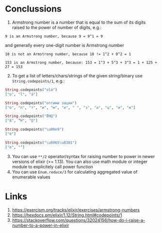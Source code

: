 # Conclussions
1. Armstrong number is a number that is equal to the sum of its digits raised to the power of number of digits, e.g.:

`9 is an Armstrong number, because 9 = 9^1 = 9`

and generally every one-digit number is Armstrong number

`10 is not an Armstrong number, because 10 != 1^2 + 0^2 = 1`

`153 is an Armstrong number, because: 153 = 1^3 + 5^3 + 3^3 = 1 + 125 + 27 = 153`

2. To get a list of letters/chars/strings of the given string/binary use `String.codepoints/1`, e.g.:
```elixir
String.codepoints("olá")
["o", "l", "á"]

String.codepoints("оптими зации")
["о", "п", "т", "и", "м", "и", " ", "з", "а", "ц", "и", "и"]

String.codepoints("ἅἪῼ")
["ἅ", "Ἢ", "ῼ"]

String.codepoints("\u00e9")
["é"]

String.codepoints("\u0065\u0301")
["e", "́"]
```

3. You can use `**/2` operator/syntax for raising number to power in newer versions of elixir (>= 1.13). You can also use math module or integer module to explicitely call power function
4. You can use `Enum.reduce/3` for calculating aggregated value of enumerable values


# Links
1. https://exercism.org/tracks/elixir/exercises/armstrong-numbers
2. https://hexdocs.pm/elixir/1.12/String.html#codepoints/1
3. https://stackoverflow.com/questions/32024156/how-do-i-raise-a-number-to-a-power-in-elixir





